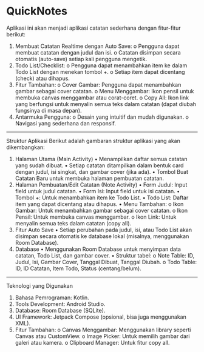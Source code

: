 # QuickNotes

Aplikasi ini akan menjadi aplikasi catatan sederhana dengan fitur-fitur berikut:
1.	Membuat Catatan Realtime dengan Auto Save:
o	Pengguna dapat membuat catatan dengan judul dan isi.
o	Catatan disimpan secara otomatis (auto-save) setiap kali pengguna mengetik.
2.	Todo List/Checklist:
o	Pengguna dapat menambahkan item ke dalam Todo List dengan menekan tombol +.
o	Setiap item dapat dicentang (check) atau dihapus.
3.	Fitur Tambahan:
o	Cover Gambar: Pengguna dapat menambahkan gambar sebagai cover catatan.
o	Menu Menggambar: Ikon pensil untuk membuka canvas menggambar atau corat-coret.
o	Copy All: Ikon link yang berfungsi untuk menyalin semua teks dalam catatan (dapat diubah fungsinya di masa depan).
4.	Antarmuka Pengguna:
o	Desain yang intuitif dan mudah digunakan.
o	Navigasi yang sederhana dan responsif.
________________________________________
Struktur Aplikasi
Berikut adalah gambaran struktur aplikasi yang akan dikembangkan:
1. Halaman Utama (Main Activity)
•	Menampilkan daftar semua catatan yang sudah dibuat.
•	Setiap catatan ditampilkan dalam bentuk card dengan judul, isi singkat, dan gambar cover (jika ada).
•	Tombol Buat Catatan Baru untuk membuka halaman pembuatan catatan.
2. Halaman Pembuatan/Edit Catatan (Note Activity)
•	Form Judul: Input field untuk judul catatan.
•	Form Isi: Input field untuk isi catatan.
•	Tombol +: Untuk menambahkan item ke Todo List.
•	Todo List: Daftar item yang dapat dicentang atau dihapus.
•	Menu Tambahan:
o	Ikon Gambar: Untuk menambahkan gambar sebagai cover catatan.
o	Ikon Pensil: Untuk membuka canvas menggambar.
o	Ikon Link: Untuk menyalin semua teks dalam catatan (copy all).
3. Fitur Auto Save
•	Setiap perubahan pada judul, isi, atau Todo List akan disimpan secara otomatis ke database lokal (misalnya, menggunakan Room Database).
4. Database
•	Menggunakan Room Database untuk menyimpan data catatan, Todo List, dan gambar cover.
•	Struktur tabel:
o	Note Table: ID, Judul, Isi, Gambar Cover, Tanggal Dibuat, Tanggal Diubah.
o	Todo Table: ID, ID Catatan, Item Todo, Status (centang/belum).
________________________________________
Teknologi yang Digunakan
1.	Bahasa Pemrograman: Kotlin.
2.	Tools Development: Android Studio.
3.	Database: Room Database (SQLite).
4.	UI Framework: Jetpack Compose (opsional, bisa juga menggunakan XML).
5.	Fitur Tambahan:
o	Canvas Menggambar: Menggunakan library seperti Canvas atau CustomView.
o	Image Picker: Untuk memilih gambar dari galeri atau kamera.
o	Clipboard Manager: Untuk fitur copy all.
